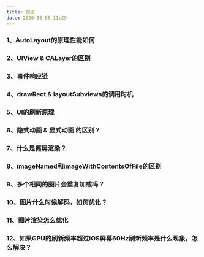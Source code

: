 ```yaml
---
title: 视图
date: 2020-06-08 11:29
---
```


### 1、AutoLayout的原理性能如何
### 2、UIView & CALayer的区别
### 3、事件响应链
### 4、drawRect & layoutSubviews的调用时机
### 5、UI的刷新原理
### 6、隐式动画 & 显式动画 的区别？
### 7、什么是离屏渲染？
### 8、imageNamed和imageWithContentsOfFile的区别
### 9、多个相同的图片会重复加载吗？
### 10、图片什么时候解码，如何优化？
### 11、图片渲染怎么优化
### 12、如果GPU的刷新频率超过iOS屏幕60Hz刷新频率是什么现象，怎么解决？